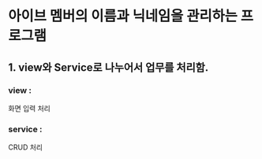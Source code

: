 # 아이브 멤버의 이름과 닉네임을 관리하는 프로그램
## 1. view와 Service로 나누어서 업무를 처리함.
### view : 
화면 입력 처리
### service :
CRUD 처리
